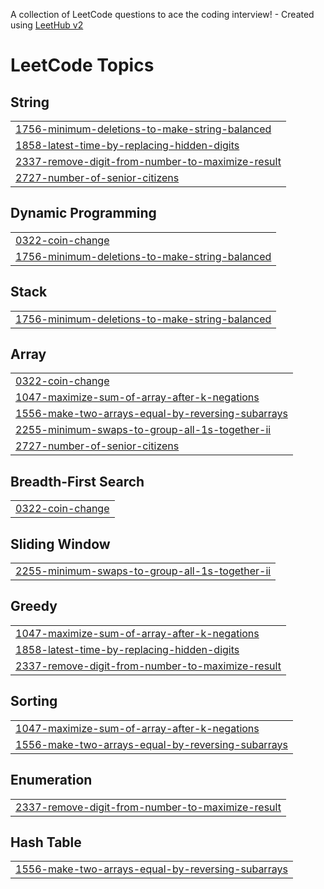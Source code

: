 A collection of LeetCode questions to ace the coding interview! - Created using [LeetHub v2](https://github.com/arunbhardwaj/LeetHub-2.0)
<!---LeetCode Topics Start-->
# LeetCode Topics
## String
|  |
| ------- |
| [1756-minimum-deletions-to-make-string-balanced](https://github.com/MayureshSawant9/leetcode/tree/master/1756-minimum-deletions-to-make-string-balanced) |
| [1858-latest-time-by-replacing-hidden-digits](https://github.com/MayureshSawant9/leetcode/tree/master/1858-latest-time-by-replacing-hidden-digits) |
| [2337-remove-digit-from-number-to-maximize-result](https://github.com/MayureshSawant9/leetcode/tree/master/2337-remove-digit-from-number-to-maximize-result) |
| [2727-number-of-senior-citizens](https://github.com/MayureshSawant9/leetcode/tree/master/2727-number-of-senior-citizens) |
## Dynamic Programming
|  |
| ------- |
| [0322-coin-change](https://github.com/MayureshSawant9/leetcode/tree/master/0322-coin-change) |
| [1756-minimum-deletions-to-make-string-balanced](https://github.com/MayureshSawant9/leetcode/tree/master/1756-minimum-deletions-to-make-string-balanced) |
## Stack
|  |
| ------- |
| [1756-minimum-deletions-to-make-string-balanced](https://github.com/MayureshSawant9/leetcode/tree/master/1756-minimum-deletions-to-make-string-balanced) |
## Array
|  |
| ------- |
| [0322-coin-change](https://github.com/MayureshSawant9/leetcode/tree/master/0322-coin-change) |
| [1047-maximize-sum-of-array-after-k-negations](https://github.com/MayureshSawant9/leetcode/tree/master/1047-maximize-sum-of-array-after-k-negations) |
| [1556-make-two-arrays-equal-by-reversing-subarrays](https://github.com/MayureshSawant9/leetcode/tree/master/1556-make-two-arrays-equal-by-reversing-subarrays) |
| [2255-minimum-swaps-to-group-all-1s-together-ii](https://github.com/MayureshSawant9/leetcode/tree/master/2255-minimum-swaps-to-group-all-1s-together-ii) |
| [2727-number-of-senior-citizens](https://github.com/MayureshSawant9/leetcode/tree/master/2727-number-of-senior-citizens) |
## Breadth-First Search
|  |
| ------- |
| [0322-coin-change](https://github.com/MayureshSawant9/leetcode/tree/master/0322-coin-change) |
## Sliding Window
|  |
| ------- |
| [2255-minimum-swaps-to-group-all-1s-together-ii](https://github.com/MayureshSawant9/leetcode/tree/master/2255-minimum-swaps-to-group-all-1s-together-ii) |
## Greedy
|  |
| ------- |
| [1047-maximize-sum-of-array-after-k-negations](https://github.com/MayureshSawant9/leetcode/tree/master/1047-maximize-sum-of-array-after-k-negations) |
| [1858-latest-time-by-replacing-hidden-digits](https://github.com/MayureshSawant9/leetcode/tree/master/1858-latest-time-by-replacing-hidden-digits) |
| [2337-remove-digit-from-number-to-maximize-result](https://github.com/MayureshSawant9/leetcode/tree/master/2337-remove-digit-from-number-to-maximize-result) |
## Sorting
|  |
| ------- |
| [1047-maximize-sum-of-array-after-k-negations](https://github.com/MayureshSawant9/leetcode/tree/master/1047-maximize-sum-of-array-after-k-negations) |
| [1556-make-two-arrays-equal-by-reversing-subarrays](https://github.com/MayureshSawant9/leetcode/tree/master/1556-make-two-arrays-equal-by-reversing-subarrays) |
## Enumeration
|  |
| ------- |
| [2337-remove-digit-from-number-to-maximize-result](https://github.com/MayureshSawant9/leetcode/tree/master/2337-remove-digit-from-number-to-maximize-result) |
## Hash Table
|  |
| ------- |
| [1556-make-two-arrays-equal-by-reversing-subarrays](https://github.com/MayureshSawant9/leetcode/tree/master/1556-make-two-arrays-equal-by-reversing-subarrays) |
<!---LeetCode Topics End-->